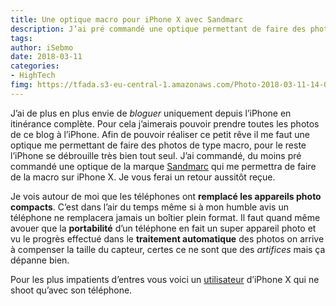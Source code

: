 ```yaml
---
title: Une optique macro pour iPhone X avec Sandmarc 
description: J’ai pré commandé une optique permettant de faire des photos macro avec l’iPhone X. Je vous fais un test dès que Sandmarc me l’envoie. 
tags: 
author: iSebmo
date: 2018-03-11
categories: 
- HighTech
fimg: https://tfada.s3-eu-central-1.amazonaws.com/Photo-2018-03-11-14-00.jpg
---
```


J’ai de plus en plus envie de *bloguer* uniquement depuis l’iPhone en itinérance complète. Pour cela j’aimerais pouvoir prendre toutes les photos de ce blog à l’iPhone. Afin de pouvoir réaliser ce petit rêve il me faut une optique me permettant de faire des photos de type macro, pour le reste l’iPhone se débrouille très bien tout seul. 
J’ai commandé, du moins pré commandé une optique de la marque [Sandmarc](https://www.sandmarc.com/) qui me permettra de faire de la macro sur iPhone X. 
Je vous ferai un retour aussitôt reçue. 

Je vois autour de moi que les téléphones ont **remplacé les appareils photo compacts**. C’est dans l’air du temps même si à mon humble avis un téléphone ne remplacera jamais un boîtier plein format. Il faut quand même avouer que la **portabilité** d’un téléphone en fait un super appareil photo et vu le progrès effectué dans le **traitement automatique** des photos on arrive à compenser la taille du capteur, certes ce ne sont que des *artifices* mais ça dépanne bien. 

Pour les plus impatients d’entres vous voici un [utilisateur](https://www.instagram.com/wazershootsnow/) d’iPhone X qui ne shoot qu’avec son téléphone. 

